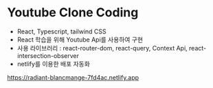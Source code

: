 # Youtube Clone Coding

- React, Typescript, tailwind CSS
- React 학습을 위해 Youtube Api를 사용하여 구현
- 사용 라이브러리 : react-router-dom, react-query, Context Api, react-intersection-observer
- netlify를 이용한 배포 자동화

https://radiant-blancmange-7fd4ac.netlify.app
